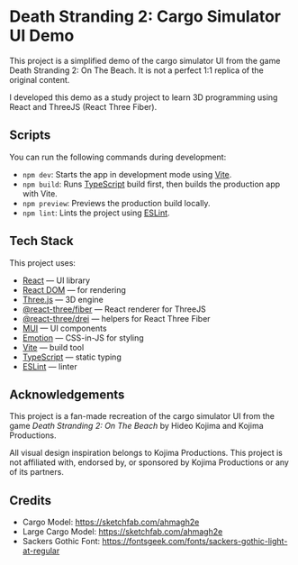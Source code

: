 # Death Stranding 2: Cargo Simulator UI Demo

This project is a simplified demo of the cargo simulator UI from the game Death
Stranding 2: On The Beach. It is not a perfect 1:1 replica of the original
content.

I developed this demo as a study project to learn 3D programming using React and
ThreeJS (React Three Fiber).

## Scripts

You can run the following commands during development:

- `npm dev`: Starts the app in development mode using
  [Vite](https://vitejs.dev/).
- `npm build`: Runs [TypeScript](https://www.typescriptlang.org/) build first,
  then builds the production app with Vite.
- `npm preview`: Previews the production build locally.
- `npm lint`: Lints the project using [ESLint](https://eslint.org/).

## Tech Stack

This project uses:

- [React](https://react.dev/) — UI library
- [React DOM](https://react.dev/reference/react-dom) — for rendering
- [Three.js](https://threejs.org/) — 3D engine
- [@react-three/fiber](https://docs.pmnd.rs/react-three-fiber/introduction) —
  React renderer for ThreeJS
- [@react-three/drei](https://docs.pmnd.rs/drei/introduction) — helpers for
  React Three Fiber
- [MUI](https://mui.com/) — UI components
- [Emotion](https://emotion.sh/docs/introduction) — CSS-in-JS for styling
- [Vite](https://vitejs.dev/) — build tool
- [TypeScript](https://www.typescriptlang.org/) — static typing
- [ESLint](https://eslint.org/) — linter

## Acknowledgements

This project is a fan-made recreation of the cargo simulator UI from the game
_Death Stranding 2: On The Beach_ by Hideo Kojima and Kojima Productions.

All visual design inspiration belongs to Kojima Productions. This project is not
affiliated with, endorsed by, or sponsored by Kojima Productions or any of its
partners.

## Credits

- Cargo Model: https://sketchfab.com/ahmagh2e
- Large Cargo Model: https://sketchfab.com/ahmagh2e
- Sackers Gothic Font:
  https://fontsgeek.com/fonts/sackers-gothic-light-at-regular
